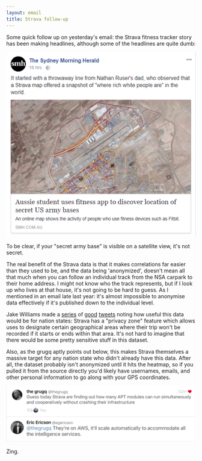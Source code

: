 ```yaml
---
layout: email
title: Strava follow-up
---
```


Some quick follow up on yesterday's email: the Strava fitness tracker story has been making headlines, although some of the headlines are quite dumb:

![SMH on Strava](/images/strava-aussie-student.png)

To be clear, if your "secret army base" is visible on a satellite view, it's not secret.

The real benefit of the Strava data is that it makes correlations far easier than they used to be, and the data being 'anonymized', doesn't mean all that much when you can follow an individual track from the NSA carpark to their home address. I might not know who the track represents, but if I look up who lives at that house, it's not going to be hard to guess. As I mentioned in an email late last year: it's almost impossible to anonymise data effectively if it's published down to the individual level.

Jake Williams made a [series](https://twitter.com/MalwareJake/status/957757109071904770) of [good](https://twitter.com/MalwareJake/status/957758174173462529) [tweets](https://twitter.com/MalwareJake/status/957759434486370305) noting how useful this data would be for nation states: Strava has a "privacy zone" feature which allows uses to designate certain geographical areas where their trip won't be recorded if it starts or ends within that area. It's not hard to imagine that there would be some pretty sensitive stuff in this dataset.

Also, as the grugq aptly points out below, this makes Strava themselves a massive target for any nation state who didn't already have this data. After all, the dataset probably isn't anonymized until it hits the heatmap, so if you pulled it from the source directly you'd likely have usernames, emails, and other personal information to go along with your GPS coordinates.

![The grugq on Strava](/images/grugq-strava.jpg)

Zing.